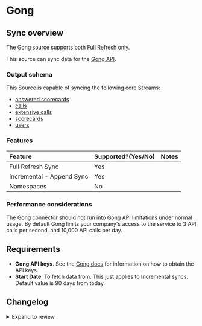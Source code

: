 # Gong

## Sync overview

The Gong source supports both Full Refresh only.

This source can sync data for the [Gong API](https://us-14321.app.gong.io/settings/api/documentation#overview).

### Output schema

This Source is capable of syncing the following core Streams:

- [answered scorecards](https://us-14321.app.gong.io/settings/api/documentation#post-/v2/stats/activity/scorecards)
- [calls](https://us-14321.app.gong.io/settings/api/documentation#get-/v2/calls)
- [extensive calls](https://us-56804.app.gong.io/settings/api/documentation#post-/v2/calls/extensive)
- [scorecards](https://us-14321.app.gong.io/settings/api/documentation#get-/v2/settings/scorecards)
- [users](https://us-14321.app.gong.io/settings/api/documentation#get-/v2/users)

### Features

| Feature                   | Supported?\(Yes/No\) | Notes |
| :------------------------ | :------------------- | :---- |
| Full Refresh Sync         | Yes                  |       |
| Incremental - Append Sync | Yes                  |       |
| Namespaces                | No                   |       |

### Performance considerations

The Gong connector should not run into Gong API limitations under normal usage.
By default Gong limits your company's access to the service to 3 API calls per second, and 10,000 API calls per day.

## Requirements

- **Gong API keys**. See the [Gong docs](https://us-14321.app.gong.io/settings/api/documentation#overview) for information on how to obtain the API keys.
- **Start Date**. To fetch data from. This just applies to Incremental syncs. Default value is 90 days from today.


## Changelog

<details>
  <summary>Expand to review</summary>

| Version | Date       | Pull Request                                             | Subject                                                                         |
| :------ | :--------- | :------------------------------------------------------- | :------------------------------------------------------------------------------ |
| 0.3.3 | 2024-12-12 | [49155](https://github.com/airbytehq/airbyte/pull/49155) | Update dependencies |
| 0.3.2 | 2024-11-14 | [36604](https://github.com/airbytehq/airbyte/pull/36604) | Add incremental Feature |
| 0.3.1 | 2024-10-29 | [47824](https://github.com/airbytehq/airbyte/pull/47824) | Update dependencies |
| 0.3.0 | 2024-09-04 | [45117](https://github.com/airbytehq/airbyte/pull/45117) | Add new stream `extensive calls` |
| 0.2.1 | 2024-08-16 | [44196](https://github.com/airbytehq/airbyte/pull/44196) | Bump source-declarative-manifest version |
| 0.2.0 | 2024-08-15 | [44144](https://github.com/airbytehq/airbyte/pull/44144) | Refactor connector to manifest-only format |
| 0.1.17 | 2024-08-10 | [43481](https://github.com/airbytehq/airbyte/pull/43481) | Update dependencies |
| 0.1.16 | 2024-08-03 | [43275](https://github.com/airbytehq/airbyte/pull/43275) | Update dependencies |
| 0.1.15 | 2024-07-27 | [42614](https://github.com/airbytehq/airbyte/pull/42614) | Update dependencies |
| 0.1.14 | 2024-07-20 | [42149](https://github.com/airbytehq/airbyte/pull/42149) | Update dependencies |
| 0.1.13 | 2024-07-13 | [41794](https://github.com/airbytehq/airbyte/pull/41794) | Update dependencies |
| 0.1.12 | 2024-07-10 | [41408](https://github.com/airbytehq/airbyte/pull/41408) | Update dependencies |
| 0.1.11 | 2024-07-09 | [41110](https://github.com/airbytehq/airbyte/pull/41110) | Update dependencies |
| 0.1.10 | 2024-07-06 | [40890](https://github.com/airbytehq/airbyte/pull/40890) | Update dependencies |
| 0.1.9 | 2024-06-26 | [40374](https://github.com/airbytehq/airbyte/pull/40374) | Update dependencies |
| 0.1.8 | 2024-06-22 | [40175](https://github.com/airbytehq/airbyte/pull/40175) | Update dependencies |
| 0.1.7 | 2024-06-06 | [39226](https://github.com/airbytehq/airbyte/pull/39226) | [autopull] Upgrade base image to v1.2.2 |
| 0.1.6 | 2024-05-28 | [38596](https://github.com/airbytehq/airbyte/pull/38596) | Make connector compatible with builder |
| 0.1.5 | 2024-04-19 | [37169](https://github.com/airbytehq/airbyte/pull/37169) | Updating to 0.80.0 CDK |
| 0.1.4 | 2024-04-18 | [37169](https://github.com/airbytehq/airbyte/pull/37169) | Manage dependencies with Poetry. |
| 0.1.3 | 2024-04-15 | [37169](https://github.com/airbytehq/airbyte/pull/37169) | Base image migration: remove Dockerfile and use the python-connector-base image |
| 0.1.2 | 2024-04-12 | [37169](https://github.com/airbytehq/airbyte/pull/37169) | schema descriptions |
| 0.1.1 | 2024-02-05 | [34847](https://github.com/airbytehq/airbyte/pull/34847) | Adjust stream schemas and make ready for airbyte-lib |
| 0.1.0 | 2022-10-27 | [18819](https://github.com/airbytehq/airbyte/pull/18819) | Add Gong Source Connector |

</details>
